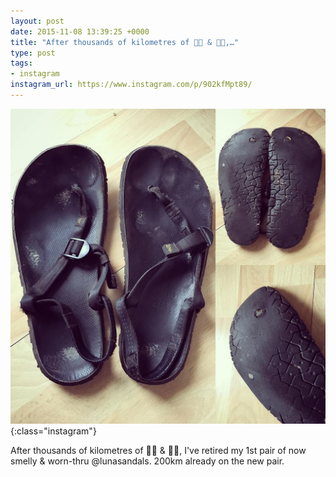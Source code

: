 ```yaml
---
layout: post
date: 2015-11-08 13:39:25 +0000
title: "After thousands of kilometres of 🏃🏻 & 🚶🏻,…"
type: post
tags:
- instagram
instagram_url: https://www.instagram.com/p/902kfMpt89/
---
```


![Instagram - 902kfMpt89](/img/902kfMpt89.jpg){:class="instagram"}

After thousands of kilometres of 🏃🏻 & 🚶🏻, I've retired my 1st pair of now smelly & worn-thru @lunasandals. 200km already on the new pair.
